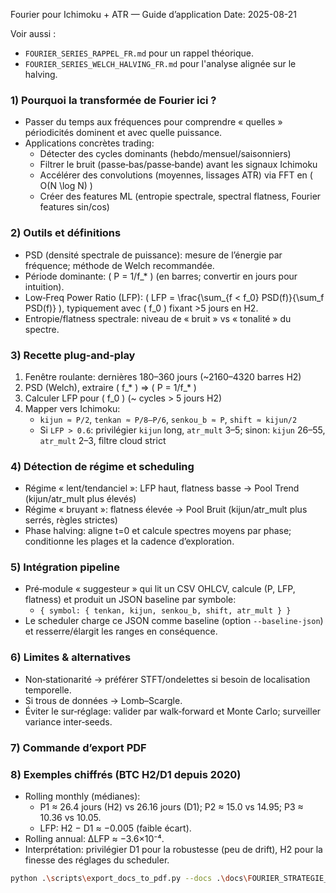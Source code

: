 Fourier pour Ichimoku + ATR — Guide d’application
Date: 2025-08-21

Voir aussi :
- `FOURIER_SERIES_RAPPEL_FR.md` pour un rappel théorique.
- `FOURIER_SERIES_WELCH_HALVING_FR.md` pour l'analyse alignée sur le halving.


### 1) Pourquoi la transformée de Fourier ici ?
- Passer du temps aux fréquences pour comprendre « quelles » périodicités dominent et avec quelle puissance.
- Applications concrètes trading:
  - Détecter des cycles dominants (hebdo/mensuel/saisonniers)
  - Filtrer le bruit (passe‑bas/passe‑bande) avant les signaux Ichimoku
  - Accélérer des convolutions (moyennes, lissages ATR) via FFT en \( O(N \log N) \)
  - Créer des features ML (entropie spectrale, spectral flatness, Fourier features sin/cos)

### 2) Outils et définitions
- PSD (densité spectrale de puissance): mesure de l’énergie par fréquence; méthode de Welch recommandée.
- Période dominante: \( P = 1/f_* \) (en barres; convertir en jours pour intuition).
- Low‑Freq Power Ratio (LFP): \( LFP = \frac{\sum_{f < f_0} PSD(f)}{\sum_f PSD(f)} \), typiquement avec \( f_0 \) fixant >5 jours en H2.
- Entropie/flatness spectrale: niveau de « bruit » vs « tonalité » du spectre.

### 3) Recette plug‑and‑play
1) Fenêtre roulante: dernières 180–360 jours (~2160–4320 barres H2)
2) PSD (Welch), extraire \( f_* \) ⇒ \( P = 1/f_* \)
3) Calculer LFP pour \( f_0 \) (~ cycles > 5 jours H2)
4) Mapper vers Ichimoku:
   - `kijun ≈ P/2`, `tenkan ≈ P/8–P/6`, `senkou_b ≈ P`, `shift ≈ kijun/2`
   - Si `LFP > 0.6`: privilégier `kijun` long, `atr_mult` 3–5; sinon: `kijun` 26–55, `atr_mult` 2–3, filtre cloud strict

### 4) Détection de régime et scheduling
- Régime « lent/tendanciel »: LFP haut, flatness basse → Pool Trend (kijun/atr_mult plus élevés)
- Régime « bruyant »: flatness élevée → Pool Bruit (kijun/atr_mult plus serrés, règles strictes)
- Phase halving: aligne t=0 et calcule spectres moyens par phase; conditionne les plages et la cadence d’exploration.

### 5) Intégration pipeline
- Pré‑module « suggesteur » qui lit un CSV OHLCV, calcule (P, LFP, flatness) et produit un JSON baseline par symbole:
  - `{ symbol: { tenkan, kijun, senkou_b, shift, atr_mult } }`
- Le scheduler charge ce JSON comme baseline (option `--baseline-json`) et resserre/élargit les ranges en conséquence.

### 6) Limites & alternatives
- Non‑stationarité → préférer STFT/ondelettes si besoin de localisation temporelle.
- Si trous de données → Lomb–Scargle.
- Éviter le sur‑réglage: valider par walk‑forward et Monte Carlo; surveiller variance inter‑seeds.

### 7) Commande d’export PDF

### 8) Exemples chiffrés (BTC H2/D1 depuis 2020)
- Rolling monthly (médianes):
  - P1 ≈ 26.4 jours (H2) vs 26.16 jours (D1); P2 ≈ 15.0 vs 14.95; P3 ≈ 10.36 vs 10.05.
  - LFP: H2 − D1 ≈ −0.005 (faible écart).
- Rolling annual: ΔLFP ≈ −3.6×10⁻⁴.
- Interprétation: privilégier D1 pour la robustesse (peu de drift), H2 pour la finesse des réglages du scheduler.
```bash
python .\scripts\export_docs_to_pdf.py --docs .\docs\FOURIER_STRATEGIE_FR.md --out-dir .\outputs\reports
```


